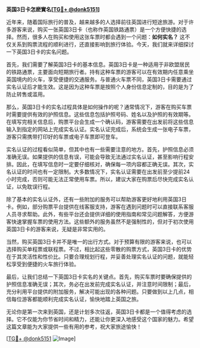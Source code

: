 **英国3日卡怎麽實名[[TG💪+ @donk5151](https://t.me/s/donk5151)]**

近年来，随着国际旅行的普及，越来越多的人选择前往英国进行短途旅游。对于许多游客来说，购买一张英国3日卡（也称作英国铁路通票）是一个方便快捷的选择。然而，很多人在购买和使用这张车票时都会遇到一个问题：**如何实名？** 这不仅关系到购票流程的顺利进行，还直接影响到旅行体验。今天，我们就来详细探讨一下英国3日卡的实名问题。

首先，我们需要了解英国3日卡的基本信息。英国3日卡是一种适用于非欧盟居民的铁路通票，主要面向短期旅行者。持有这种车票的游客可以在有效期内任意乘坐英国境内的火车，享受便捷的交通服务。与普通火车票不同，英国3日卡需要通过实名认证后才能生效。这是因为这种车票是按照个人身份信息定制的，目的是为了防止转售或滥用。

那么，英国3日卡的实名过程具体是如何操作的呢？通常情况下，游客在购买车票时需要提供有效的护照信息。这些信息包括护照号码、姓名以及护照的有效期等。在填写完相关信息后，购票平台会生成一个确认码，游客需要在出发前将这些信息输入到指定的网站上完成实名认证。实名认证完成后，系统会生成一张电子车票，游客只需携带打印好的车票或电子车票即可登车。

实名认证的过程看似简单，但其中也有一些需要注意的地方。首先，护照信息必须准确无误。如果提供的信息有误，可能会导致无法通过实名认证，甚至影响行程安排。因此，在填写信息时一定要仔细核对，确保每一项内容都正确无误。其次，实名认证的时间也有一定限制。大多数情况下，实名认证需要在出发前至少提前24小时完成，否则可能无法正常使用车票。所以，建议大家在购票后尽快完成实名认证，以免耽误行程。

除了基本的实名认证外，还有一些附加的服务可以帮助游客更好地利用英国3日卡。例如，部分购票平台提供在线客服支持，游客在遇到问题时可以直接联系客服人员寻求帮助。此外，有些平台还会提供详细的使用指南和常见问题解答，方便游客快速掌握车票的使用方法。这些额外的服务虽然不是强制性的，但对于初次使用英国3日卡的游客来说，无疑是非常实用的。

当然，购买英国3日卡并不是唯一的出行方式。对于预算有限的游客来说，也可以选择购买单程票或联程票。不过，相比起这些零散的购票方式，英国3日卡的优势在于其灵活性和性价比。只要合理规划行程，并妥善处理实名认证的问题，就能轻松享受到便捷的火车旅行体验。

最后，让我们总结一下英国3日卡实名的关键点。首先，购买车票时要确保提供的护照信息准确无误；其次，务必在出发前完成实名认证，并注意时间限制；最后，充分利用平台提供的附加服务，解决可能出现的各种问题。只要做到以上几点，相信每位游客都能顺利完成实名认证，愉快地踏上英国之旅。

无论你是第一次来到英国，还是计划多次往返，英国3日卡都是一个值得考虑的选择。它不仅能为你节省时间和精力，还能让你更深入地感受这个国家的魅力。希望这篇文章能为大家提供一些有用的参考，祝大家旅途愉快！

[[TG💪+ @donk5151](https://t.me/s/donk5151) ![Image](https://i.postimg.cc/rwNCRYN7/Snipaste-2025-04-30-17-27-05.png)]